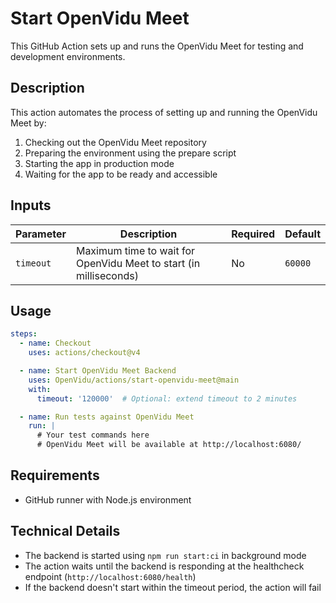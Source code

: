 # Start OpenVidu Meet

This GitHub Action sets up and runs the OpenVidu Meet for testing and development environments.

## Description

This action automates the process of setting up and running the OpenVidu Meet by:

1. Checking out the OpenVidu Meet repository
2. Preparing the environment using the prepare script
3. Starting the app in production mode
4. Waiting for the app to be ready and accessible

## Inputs

| Parameter | Description | Required | Default |
|-----------|-------------|----------|---------|
| `timeout` | Maximum time to wait for OpenVidu Meet to start (in milliseconds) | No | `60000` |

## Usage

```yaml
steps:
  - name: Checkout
    uses: actions/checkout@v4

  - name: Start OpenVidu Meet Backend
    uses: OpenVidu/actions/start-openvidu-meet@main
    with:
      timeout: '120000'  # Optional: extend timeout to 2 minutes

  - name: Run tests against OpenVidu Meet
    run: |
      # Your test commands here
      # OpenVidu Meet will be available at http://localhost:6080/
```

## Requirements

- GitHub runner with Node.js environment

## Technical Details

- The backend is started using `npm run start:ci` in background mode
- The action waits until the backend is responding at the healthcheck endpoint (`http://localhost:6080/health`)
- If the backend doesn't start within the timeout period, the action will fail
